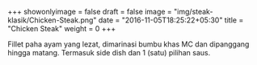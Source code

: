 +++
showonlyimage = false
draft = false
image = "img/steak-klasik/Chicken-Steak.png"
date = "2016-11-05T18:25:22+05:30"
title = "Chicken Steak"
weight = 0
+++

Fillet paha ayam yang lezat, dimarinasi bumbu khas MC dan dipanggang hingga matang. Termasuk side dish dan 1 (satu) pilihan saus.